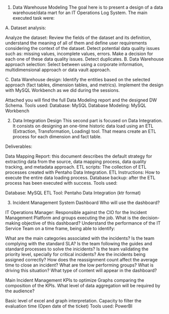 1. Data Warehouse Modeling
The goal here is to present a design of a data warehouse/data mart for an IT Operations Log System. The main executed task were:

A. Dataset analysis:

Analyze the dataset: Review the fields of the dataset and its definition, understand the meaning of all of them and define user requirements considering the context of the dataset.
Detect potential data quality issues such as: missing values, incomplete values, errors. Make a decision for each one of these data quality issues.
Detect duplicates.
B. Data Warehouse approach selection: Select between using a corporate information, multidimensional approach or data vault approach.

C. Data Warehouse design: Identify the entities based on the selected approach (fact tables, dimension tables, and metrics). Implement the design with MySQL Workbench as we did during the sessions.

Attached you will find the full Data Modeling report and the designed DW Schema.
Tools used:
Database: MySQL
Database Modeling: MySQL Workbench


2. Data Integration Design
This second part is focused on Data Integration. It consists on designing an one-time historic data load using an ETL (Extraction, Transformation, Loading) tool. That means create an ETL process for each dimension and fact table.

Deliverables:

Data Mapping Report: this document describes the default strategy for extracting data from the source, data mapping process, data quality tracking, and metadata approach.
ETL scripts: The collection of ETL processes created with Pentaho Data Integration.
ETL Instructions: How to execute the entire data loading process.
Database backup: after the ETL process has been executed with success.
Tools used:

Database: MySQL ETL Tool: Pentaho Data Integration (ktr format)

3. Incident Management System Dashboard
Who will use the dashboard?

IT Operations Manager: Responsible against the CIO for the Incident Management Platform and groups executing the job.
What is the decision-making objective of this dashboard? Understand the performance of the IT Service Team on a time frame, being able to identify:

What are the main categories associated with the incidents?
Is the team complying with the standard SLA?
Is the team following the guides and standard processes to solve the inicidents?
Is the team validating the priority level, specially for critical incidents?
Are the incidents being assigned correctly?
How does the reassignment count affect the average time to close an incident?
What are the low performing groups? What is driving this situation?
What type of content will appear in the dashboard?

Main Incident Management KPIs to optimize
Graphs comparing the composition of the KPIs.
What level of data aggregation will be required by the audience?

Basic level of excel and graph interpretation.
Capacity to filter the evaluation time (Open date of the ticket)
Tools used:
PowerBI

